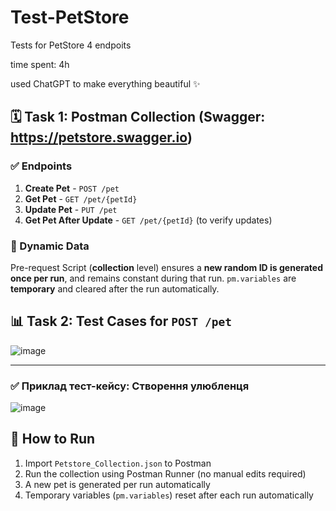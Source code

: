 # Test-PetStore
Tests for PetStore 4 endpoits

time spent: 4h

used ChatGPT to make everything beautiful ✨

## 🗓 Task 1: Postman Collection (Swagger: https://petstore.swagger.io)

### ✅ Endpoints

1. **Create Pet** - `POST /pet`
2. **Get Pet** - `GET /pet/{petId}`
3. **Update Pet** - `PUT /pet`
4. **Get Pet After Update** - `GET /pet/{petId}` (to verify updates)

### 📃 Dynamic Data

Pre-request Script (**collection** level) ensures a **new random ID is generated once per run**, and remains constant during that run. `pm.variables` are **temporary** and cleared after the run automatically.


## 📊 Task 2: Test Cases for `POST /pet`

![image](https://github.com/user-attachments/assets/509eca9c-2a2f-4254-953b-ff2e5e215d68)

---

### ✅ Приклад тест-кейсу: Створення улюбленця
![image](https://github.com/user-attachments/assets/a8342793-18d8-48ec-b52f-e5d547605610)



## 🔄 How to Run

1. Import `Petstore_Collection.json` to Postman
2. Run the collection using Postman Runner (no manual edits required)
3. A new pet is generated per run automatically
4. Temporary variables (`pm.variables`) reset after each run automatically
